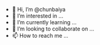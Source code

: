 - 👋 Hi, I’m @chunbaiya
- 👀 I’m interested in ...
- 🌱 I’m currently learning ...
- 💞️ I’m looking to collaborate on ...
- 📫 How to reach me ...

<!---
chunbaiya/chunbaiya is a ✨ special ✨ repository because its `README.md` (this file) appears on your GitHub profile.
You can click the Preview link to take a look at your changes.
--->

